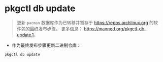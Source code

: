 # pkgctl db update

> 更新 `pacman` 数据库作为已转移并暂存于 <https://repos.archlinux.org> 的软件包的最终发布步骤。
> 更多信息： <https://manned.org/pkgctl-db-update.1>。

- 作为最终发布步骤更新二进制仓库：

`pkgctl db update`